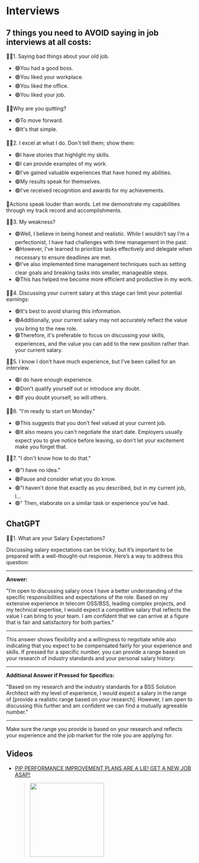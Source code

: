 # Interviews

## 7 things you need to AVOID saying in job interviews at all costs:

✋🏿1. Saying bad things about your old job.

* 🟢You had a good boss.
* 🟢You liked your workplace.
* 🟢You liked the office.
* 🟢You liked your job.

✋🏿Why are you quitting?

* 🟢To move forward.
* 🟢It's that simple.

✋🏿2. I excel at what I do. Don't tell them; show them:

* 🟢I have stories that highlight my skills.
* 🟢I can provide examples of my work.
* 🟢I've gained valuable experiences that have honed my abilities.
* 🟢My results speak for themselves.
* 🟢I've received recognition and awards for my achievements.

💯Actions speak louder than words. Let me demonstrate my capabilities through my track record and accomplishments.

✋🏿3. My weakness?

* 🟢Well, I believe in being honest and realistic. While I wouldn't say I'm a perfectionist, I have had challenges with time management in the past.
* 🟢However, I've learned to prioritize tasks effectively and delegate when necessary to ensure deadlines are met.
* 🟢I've also implemented time management techniques such as setting clear goals and breaking tasks into smaller, manageable steps.
* 🟢This has helped me become more efficient and productive in my work.

✋🏿4. Discussing your current salary at this stage can limit your potential earnings:

* 🟢It's best to avoid sharing this information.
* 🟢Additionally, your current salary may not accurately reflect the value you bring to the new role.
* 🟢Therefore, it's preferable to focus on discussing your skills, experiences, and the value you can add to the new position rather than your current salary.

✋🏿5. I know I don't have much experience, but I've been called for an interview.

* 🟢I do have enough experience.
* 🟢Don't qualify yourself out or introduce any doubt.
* 🟢If you doubt yourself, so will others.

✋🏿6. "I'm ready to start on Monday."

* 🟢This suggests that you don't feel valued at your current job. 
* 🟢It also means you can't negotiate the start date. Employers usually expect you to give notice before leaving, so don't let your excitement make you forget that.

✋🏿7. "I don't know how to do that." 

* 🟢"I have no idea."
* 🟢Pause and consider what you do know. 
* 🟢"I haven't done that exactly as you described, but in my current job, I...
* 🟢" Then, elaborate on a similar task or experience you've had.


## ChatGPT

✋🏿1. What are your Salary Expectations?

Discussing salary expectations can be tricky, but it’s important to be prepared with a well-thought-out response. Here’s a way to address this question:

---

**Answer:**

"I’m open to discussing salary once I have a better understanding of the specific responsibilities and expectations of the role. Based on my extensive experience in telecom OSS/BSS, leading complex projects, and my technical expertise, I would expect a competitive salary that reflects the value I can bring to your team. I am confident that we can arrive at a figure that is fair and satisfactory for both parties."

---

This answer shows flexibility and a willingness to negotiate while also indicating that you expect to be compensated fairly for your experience and skills. If pressed for a specific number, you can provide a range based on your research of industry standards and your personal salary history:

---

**Additional Answer if Pressed for Specifics:**

"Based on my research and the industry standards for a BSS Solution Architect with my level of experience, I would expect a salary in the range of [provide a realistic range based on your research]. However, I am open to discussing this further and am confident we can find a mutually agreeable number."

---

Make sure the range you provide is based on your research and reflects your experience and the job market for the role you are applying for.


## Videos
 * [PIP PERFORMANCE IMPROVEMENT PLANS ARE A LIE! GET A NEW JOB ASAP!](https://www.youtube.com/watch?v=C1kKOWVQ0Ls)
	> [<img src="https://img.youtube.com/vi/C1kKOWVQ0Ls/0.jpg" width="200">](https://www.youtube.com/watch?v=C1kKOWVQ0Ls "PERFORMANCE IMPROVEMENT PLANS ARE A LIE! GET A NEW JOB ASAP! by Joshua Fluke 28K views 8 minutes 21 seconds")

    
